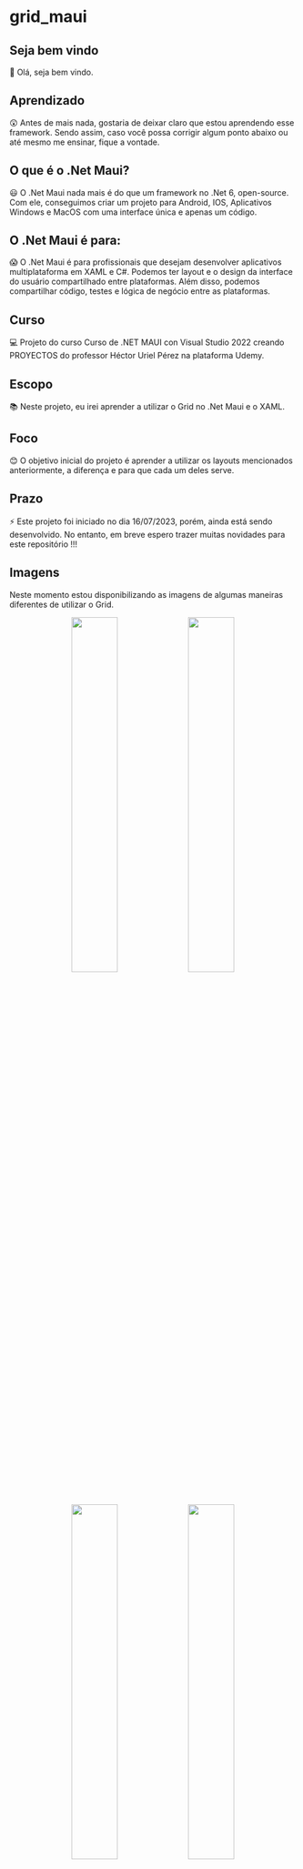 # grid_maui

## Seja bem vindo

👋 Olá, seja bem vindo.

## Aprendizado

😲 Antes de mais nada, gostaria de deixar claro que estou aprendendo esse framework. Sendo assim, caso você possa corrigir algum ponto abaixo ou até mesmo me ensinar, fique a vontade.

## O que é o .Net Maui?

😃 O .Net Maui nada mais é do que um framework no .Net 6, open-source. Com ele, conseguimos criar um projeto para Android, IOS, Aplicativos Windows e MacOS com uma interface única e apenas um código.

## O .Net Maui é para:

😱 O .Net Maui é para profissionais que desejam desenvolver aplicativos multiplataforma em XAML e C#. Podemos ter layout e o design da interface do usuário compartilhado entre plataformas. Além disso, podemos compartilhar código, testes e lógica de negócio entre as plataformas.

## Curso

💻 Projeto do curso Curso de .NET MAUI con Visual Studio 2022 creando PROYECTOS do professor Héctor Uriel Pérez na plataforma Udemy.

## Escopo

📚 Neste projeto, eu irei aprender a utilizar o Grid no .Net Maui e o XAML.

## Foco

😊 O objetivo inicial do projeto é aprender a utilizar os layouts mencionados anteriormente, a diferença e para que cada um deles serve.

## Prazo

⚡ Este projeto foi iniciado no dia 16/07/2023, porém, ainda está sendo desenvolvido. No entanto, em breve espero trazer muitas novidades para este repositório !!!

## Imagens

Neste momento estou disponibilizando as imagens de algumas maneiras diferentes de utilizar o Grid.

<p float="left" align="center">
 <img src= https://i.ibb.co/pKJ6VsQ/Grid-Maui.png width="40%" />
 <img src= https://i.ibb.co/wwz3yXV/Grid-Maui-1.png  width="40%" />
 <img src= https://i.ibb.co/1Q7dJmR/Grid-Maui-2.png  width="40%" />
 <img src= https://i.ibb.co/PDypVNB/Grid-Maui-3.png  width="40%" />
 <img src= https://i.ibb.co/YPkdCQK/Grid-Maui-4.png  width="40%" />
 <img src= https://i.ibb.co/j5vw9yv/Grid-Maui-5.png  width="40%" />
 <img src= https://i.ibb.co/dcHvyFC/Grid-Maui-6.png  width="40%" />
 
</p>
                                                                       
Em breve novas imagens vão ser disponibilizadas.
